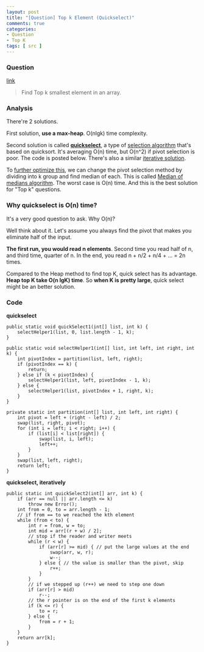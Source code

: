 ```yaml
---
layout: post
title: "[Question] Top k Element (Quickselect)"
comments: true
categories:
- Question
- Top K
tags: [ src ]
---
```


### Question 

[link](http://www.geeksforgeeks.org/k-largestor-smallest-elements-in-an-array/)

> Find Top k smallest element in an array. 

### Analysis

There're 2 solutions. 

First solution, __use a max-heap__. O(nlgk) time complexity.

Second solution is called __[quickselect](http://www.geekviewpoint.com/java/search/quickselect)__, a type of [selection algorithm](http://en.wikipedia.org/wiki/Selection_algorithm) that's based on quicksort. It's averaging O(n) time, but O(n^2) if pivot selection is poor. The code is posted below. There's also a similar [iterative solution](http://blog.teamleadnet.com/2012/07/quick-select-algorithm-find-kth-element.html). 

To [further optimize this](http://www.isnowfy.com/top-k-number/), we can change the pivot selection method by dividing into k group and find median of each. This is called [Median of medians algorithm](http://en.wikipedia.org/wiki/Median_of_medians). The worst case is O(n) time. And this is the best solution for "Top k" questions. 

### Why quickselect is O(n) time?

It's a very good question to ask. Why O(n)?

Well think about it. Let's assume you always find the pivot that makes you eliminate half of the input. 

__The first run, you would read n elements__. Second time you read half of n, and third time, quarter of n. In the end, you read n + n/2 + n/4 + ... = 2n times. 

Compared to the Heap method to find top K, quick select has its advantage. __Heap top K take O(n lgK) time__. So __when K is pretty large__, quick select might be an better solution. 

### Code 

__quickselect__

	public static void quickSelect1(int[] list, int k) {
		selectHelper1(list, 0, list.length - 1, k);
	}

	public static void selectHelper1(int[] list, int left, int right, int k) {
		int pivotIndex = partition(list, left, right);
		if (pivotIndex == k) {
			return;
		} else if (k < pivotIndex) {
			selectHelper1(list, left, pivotIndex - 1, k);
		} else {
			selectHelper1(list, pivotIndex + 1, right, k);
		}
	}

	private static int partition(int[] list, int left, int right) {
		int pivot = left + (right - left) / 2;
		swap(list, right, pivot);
		for (int i = left; i < right; i++) {
			if (list[i] < list[right]) {
				swap(list, i, left);
				left++;
			}
		}
		swap(list, left, right);
		return left;
	}

__quickselect, iteratively__

	public static int quickSelect2(int[] arr, int k) {
		if (arr == null || arr.length <= k)
			throw new Error();
		int from = 0, to = arr.length - 1;
		// if from == to we reached the kth element
		while (from < to) {
			int r = from, w = to;
			int mid = arr[(r + w) / 2];
			// stop if the reader and writer meets
			while (r < w) {
				if (arr[r] >= mid) { // put the large values at the end
					swap(arr, w, r);
					w--;
				} else { // the value is smaller than the pivot, skip
					r++;
				}
			}
			// if we stepped up (r++) we need to step one down
			if (arr[r] > mid)
				r--;
			// the r pointer is on the end of the first k elements
			if (k <= r) {
				to = r;
			} else {
				from = r + 1;
			}
		}
		return arr[k];
	}
